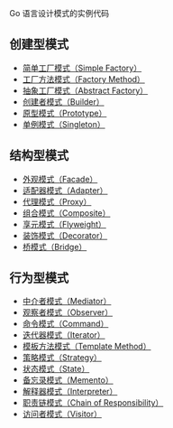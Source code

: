 Go 语言设计模式的实例代码

## 创建型模式

* [简单工厂模式（Simple Factory）]()
* [工厂方法模式（Factory Method）]()
* [抽象工厂模式（Abstract Factory）]()
* [创建者模式（Builder）]()
* [原型模式（Prototype）]()
* [单例模式（Singleton）]()

## 结构型模式

* [外观模式（Facade）]()
* [适配器模式（Adapter）]()
* [代理模式（Proxy）]()
* [组合模式（Composite）]()
* [享元模式（Flyweight）]()
* [装饰模式（Decorator）]()
* [桥模式（Bridge）]()

## 行为型模式

* [中介者模式（Mediator）]()
* [观察者模式（Observer）]()
* [命令模式（Command）]()
* [迭代器模式（Iterator）]()
* [模板方法模式（Template Method）]()
* [策略模式（Strategy）]()
* [状态模式（State）]()
* [备忘录模式（Memento）]()
* [解释器模式（Interpreter）]()
* [职责链模式（Chain of Responsibility）]()
* [访问者模式（Visitor）]()